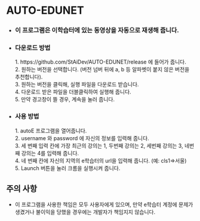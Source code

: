 # AUTO-EDUNET

* <h3>이 프로그램은 이학습터에 있는 동영상을 자동으로 재생해 줍니다.</h3>
* <h3>다운로드 방법</h3>
  1. https://github.com/StAiDev/AUTO-EDUNET/release 에 들어가 줍니다. <br>
  2. 원하는 버전을 선택합니다. (버전 넘버 뒤에 a, b 등 알파벳이 붙지 않은 버전을 추천합니다).<br>
  3. 원하는 버전을 클릭해, 실행 파일을 다운로드 받습니다. <br>
  4. 다운로드 받은 파일을 더블클릭하여 실행해 줍니다.<br>
  5. 만약 경고창이 뜰 경우, 계속을 눌러 줍니다.
* <h3>사용 방법</h3>
  1. autoE 프로그램을 열어줍니다.<br>
  2. username 와 password 에 자신의 정보를 입력해 줍니다.<br>
  3. 세 번째 입력 칸에 가장 최근의 강의는 1, 두번째 강의는 2, 세번째 강의는 3, 네번째 강의는 4를 입력해 줍니다.<br>
  4. 네 번째 칸에 자신의 지역의 e학습터의 url을 입력해 줍니다. (예: cls1=>서울)<br>
  5. Launch 버튼을 눌러 크롬을 실행시켜 줍니다.
## 주의 사항
  * 이 프로그램을 사용한 책임은 모두 사용자에게 있으며, 만약 e학습터 계정에 문제가 생겼거나 불이익을 당했을 경우에는 개발자가 책임지지 않습니다.
